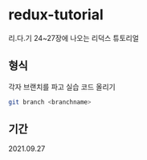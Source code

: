 # redux-tutorial

리.다.기 24~27장에 나오는 리덕스 튜토리얼

## 형식

각자 브랜치를 파고 실습 코드 올리기

```bash
git branch <branchname>
```

## 기간 
2021.09.27 
